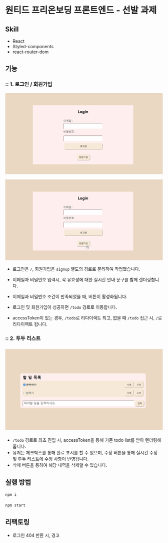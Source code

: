 # 원티드 프리온보딩 프론트엔드 - 선발 과제

## Skill

- React
- Styled-components
- react-router-dom

## 기능

### :: 1. 로그인 / 회원가입

![Animation](README.assets/Animation-16607266486871.gif)

![회원가입](README.assets/회원가입.gif)

- 로그인은 `/`, 회원가입은 `signup` 별도의 경로로 분리하여 작업했습니다.

- 이메일과 비밀번호 입력시, 각 유효성에 대한 실시간 안내 문구를 함께 렌더링합니다.
- 이메일과 비밀번호 조건이 만족되었을 때, 버튼이 활성화됩니다.
- 로그인 및 회원가입이 성공하면 `/todo` 경로로 이동합니다.
- accessToken이 있는 경우, `/todo`로 리다이렉트 되고, 없을 때 `/todo` 접근 시, `/`로 리다이렉트 됩니다.

### :: 2. 투두 리스트

### ![Animation](README.assets/Animation-16607268539173.gif)

- `/todo` 경로로 최초 진입 시, accessToken을 통해 기존 todo list를 받아 렌더링해줍니다.
- 유저는 체크박스를 통해 완료 표시를 할 수 있으며, 수정 버튼을 통해 실시간 수정 및 투두 리스트에 수정 사항이 반영됩니다.
- 삭제 버튼을 통하여 해당 내역을 삭제할 수 있습니다.

## 실행 방법

```bash
npm i

npm start
```

## 리팩토링
- 로그인 404 반환 시, 경고 
